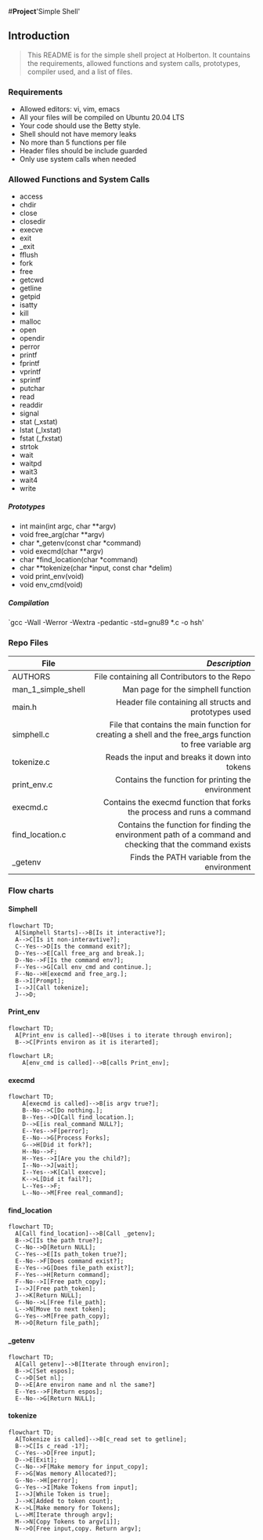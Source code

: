 #**Project**'Simple Shell'

## Introduction
> This README is for the simple shell project at Holberton. It countains the requirements, allowed functions and system calls, prototypes, compiler used, and a list of files.

### Requirements
- Allowed editors: vi, vim, emacs
- All your files will be compiled on Ubuntu 20.04 LTS
- Your code should use the Betty style.
- Shell should not have memory leaks
- No more than 5 functions per file
- Header files should be include guarded
- Only use system calls when needed

### Allowed Functions and System Calls
- access
- chdir
- close
- closedir
- execve
- exit
- _exit
- fflush
- fork
- free
- getcwd
- getline
- getpid
- isatty
- kill
- malloc
- open
- opendir
- perror
- printf
- fprintf
- vprintf
- sprintf
- putchar
- read
- readdir
- signal
- stat (_xstat)
- lstat (_lxstat)
- fstat (_fxstat)
- strtok
- wait
- waitpd
- wait3
- wait4
- write

##### Prototypes
- int main(int argc, char **argv)
- void free_arg(char **argv)
- char *_getenv(const char *command)
- void execmd(char **argv)
- char *find_location(char *command)
- char **tokenize(char *input, const char *delim)
- void print_env(void)
- void env_cmd(void)

##### Compilation
`gcc -Wall -Werror -Wextra -pedantic -std=gnu89 *.c -o hsh'

### Repo Files
| **File** | *__Description__* |
|----------|----------------:|
|AUTHORS| File containing all Contributors to the Repo|
|man_1_simple_shell|Man page for the simphell function|
|main.h|Header file containing all structs and prototypes used|
|simphell.c| File that contains the main function for creating a shell and the free_args function to free variable arg|
|tokenize.c|Reads the input and breaks it down into tokens|
|print_env.c| Contains the function for printing the environment|
|execmd.c| Contains the execmd function that forks the process and runs a command|
|find_location.c| Contains the function for finding the environment path of a command and checking that the command exists|
|_getenv| Finds the PATH variable from the environment|

### Flow charts

#### Simphell

```mermaid
flowchart TD;
  A[Simphell Starts]-->B[Is it interactive?];
  A-->C[Is it non-interavtive?];
  C--Yes-->D[Is the command exit?];
  D--Yes-->E[Call free_arg and break.];
  D--No-->F[Is the command env?];
  F--Yes-->G[Call env_cmd and continue.];
  F--No-->H[execmd and free_arg.];
  B-->I[Prompt];
  I-->J[Call tokenize];
  J-->D;
```

#### Print_env

```mermaid
flowchart TD;
  A[Print_env is called]-->B[Uses i to iterate through environ];
  B-->C[Prints environ as it is iterarted];
```

```mermaid
flowchart LR;
	A[env_cmd is called]-->B[calls Print_env];
```

#### execmd

```mermaid
flowchart TD;
	A[execmd is called]-->B[is argv true?];
	B--No-->C[Do nothing.];
	B--Yes-->D[Call find_location.];
	D-->E[is real_command NULL?];
	E--Yes-->F[perror];
	E--No-->G[Process Forks];
	G-->H[Did it fork?];
	H--No-->F;
	H--Yes-->I[Are you the child?];
	I--No-->J[wait];
	I--Yes-->K[Call execve];
	K-->L[Did it fail?];
	L--Yes-->F;
	L--No-->M[Free real_command];
```

#### find_location

```mermaid
flowchart TD;
  A[Call find_location]-->B[Call _getenv];
  B-->C[Is the path true?];
  C--No-->D[Return NULL];
  C--Yes-->E[Is path_token true?];
  E--No-->F[Does command exist?];
  E--Yes-->G[Does file_path exist?];
  F--Yes-->H[Return command];
  F--No-->I[Free path_copy];
  I-->J[Free path_token];
  J-->K[Return NULL];
  G--No-->L[Free file_path];
  L-->N[Move to next token];
  G--Yes-->M[Free path_copy];
  M-->O[Return file_path];
```

#### _getenv

```mermaid
flowchart TD;
  A[Call getenv]-->B[Iterate through environ];
  B-->C[Set espos];
  C-->D[Set nl];
  D-->E[Are environ name and nl the same?]
  E--Yes-->F[Return espos];
  E--No-->G[Return NULL];
```

#### tokenize

```mermaid
flowchart TD;
  A[Tokenize is called]-->B[c_read set to getline];
  B-->C[Is c_read -1?];
  C--Yes-->D[Free input];
  D-->E[Exit];
  C--No-->F[Make memory for input_copy];
  F-->G[Was memory Allocated?];
  G--No-->H[perror];
  G--Yes-->I[Make Tokens from input];
  I-->J[While Token is true];
  J-->K[Added to token count];
  K-->L[Make memory for Tokens];
  L-->M[Iterate through argv];
  M-->N[Copy Tokens to argv[i]];
  N-->O[Free input,copy. Return argv];
```
